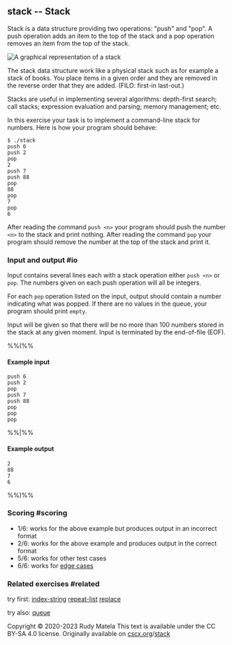 stack -- Stack
--------------

Stack is a data structure providing two operations:
"push" and "pop".
A push operation adds an item to the top of the stack
and a pop operation removes an item from the top of the stack.

![A graphical representation of a stack](/stack.svg)

The stack data structure work like a physical stack
such as for example a stack of books.
You place items in a given order
and they are removed in the reverse order that they are added.
(FILO: first-in last-out.)

Stacks are useful in implementing several algorithms:
depth-first search; 
call stacks;
expression evaluation and parsing;
memory management;
etc.

In this exercise your task is to implement a command-line stack for numbers.
Here is how your program should behave:

	$ ./stack
	push 6
	push 2
	pop
	2
	push 7
	push 88
	pop
	88
	pop
	7
	pop
	6

After reading the command `push <n>`
your program should push the number `<n>` to the stack
and print nothing.
After reading the command `pop`
your program should remove the number at the top of the stack
and print it.


### Input and output  #io

Input contains several lines each with a stack operation
either `push <n>` or `pop`.  The numbers given
on each push operation will all be integers.

For each `pop` operation listed on the input,
output should contain a number indicating what was popped.
If there are no values in the queue,
your program should print `empty`.

Input will be given so that there will be no more than
100 numbers stored in the stack at any given moment.
Input is terminated by the end-of-file (EOF).

%%(%%

#### Example input

	push 6
	push 2
	pop
	push 7
	push 88
	pop
	pop
	pop

%%|%%

#### Example output

	2
	88
	7
	6

%%)%%

### Scoring  #scoring

* 1/6: works for the above example but produces output in an incorrect format
* 2/6: works for the above example and produces output in the correct format
* 5/6: works for other test cases
* 6/6: works for [edge cases](https://cscx.org/faq#edge-cases)

### Related exercises  #related

try first: [index-string](/index-string) [repeat-list](/repeat-list) [replace](/replace)

try also: [queue](/queue)

Copyright © 2020-2023  Rudy Matela
This text is available under the CC BY-SA 4.0 license.
Originally available on [cscx.org](https://cscx.org)/[stack](https://cscx.org/stack)
